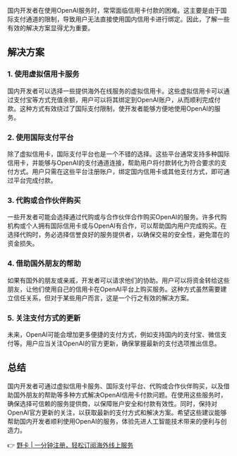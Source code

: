 国内开发者在使用OpenAI服务时，常常面临信用卡付款的困难。这主要是由于国际支付通道的限制，导致用户无法直接使用国内信用卡进行绑定。因此，了解一些有效的解决方案显得尤为重要。

## 解决方案

### 1. 使用虚拟信用卡服务
国内开发者可以选择一些提供海外在线服务的虚拟信用卡。这些虚拟信用卡可以通过支付宝等方式充值余额，用户可以将其绑定到OpenAI账户，从而顺利完成付款。这种方式有效绕过了国际支付限制，使开发者能够方便地使用OpenAI的服务。

### 2. 使用国际支付平台
除了虚拟信用卡，国际支付平台也是一个不错的选择。这些平台通常支持多种国际信用卡，并能够与OpenAI的支付通道连接，帮助用户将付款转化为符合要求的支付方式。用户只需在这些平台注册账户，绑定国内信用卡或其他支付方式，即可通过平台完成付款。

### 3. 代购或合作伙伴购买
一些开发者可能会选择通过代购或与合作伙伴合作购买OpenAI的服务。许多代购机构或个人拥有国际信用卡或与OpenAI有合作，可以帮助国内用户完成购买。在选择代购时，务必选择信誉良好的服务提供者，以确保交易的安全性，避免潜在的资金损失。

### 4. 借助国外朋友的帮助
如果有国外的朋友或亲戚，开发者可以请求他们的协助。用户可以将资金转给这些朋友，让他们使用自己的信用卡在OpenAI平台上购买服务。这种方式虽然需要建立信任关系，但对于某些用户而言，这是一个行之有效的解决方案。

### 5. 关注支付方式的更新
未来，OpenAI可能会增加更多便捷的支付方式，例如支持国内的支付宝、微信支付等。用户应当关注OpenAI的官方更新，确保掌握最新的支付选项推出信息。

## 总结
国内开发者可通过虚拟信用卡服务、国际支付平台、代购或合作伙伴购买，以及借助国外朋友的帮助等多种方式解决OpenAI信用卡付款问题。在使用这些服务时，确保选择可信赖的服务提供商，以保障账户安全和付款有效性。同时，保持对OpenAI官方更新的关注，以获取最新的支付方式和解决方案。希望这些建议能够帮助国内开发者顺利使用OpenAI的服务，体验先进人工智能技术带来的便利与创造力。

👉 [野卡 | 一分钟注册，轻松订阅海外线上服务](https://bit.ly/bewildcard)